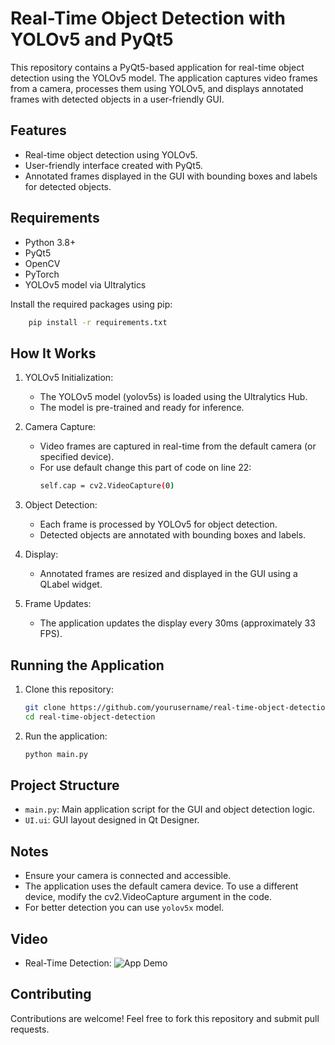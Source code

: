 # Real-Time Object Detection with YOLOv5 and PyQt5

This repository contains a PyQt5-based application for real-time object detection using the YOLOv5 model. The application captures video frames from a camera, processes them using YOLOv5, and displays annotated frames with detected objects in a user-friendly GUI.

## Features

- Real-time object detection using YOLOv5.
- User-friendly interface created with PyQt5.
- Annotated frames displayed in the GUI with bounding boxes and labels for detected objects.

## Requirements

- Python 3.8+
- PyQt5
- OpenCV
- PyTorch
- YOLOv5 model via Ultralytics

Install the required packages using pip:
```bash
    pip install -r requirements.txt 
```

## How It Works
1. YOLOv5 Initialization:
    - The YOLOv5 model (yolov5s) is loaded using the Ultralytics Hub.
    - The model is pre-trained and ready for inference.

2. Camera Capture:
   - Video frames are captured in real-time from the default camera (or specified device).
   - For use default change this part of code on line 22:
        ```bash
        self.cap = cv2.VideoCapture(0)
        ```
   
3. Object Detection:
    - Each frame is processed by YOLOv5 for object detection.
    - Detected objects are annotated with bounding boxes and labels.

4. Display:
    - Annotated frames are resized and displayed in the GUI using a QLabel widget.

5. Frame Updates:
    - The application updates the display every 30ms (approximately 33 FPS).

## Running the Application
1. Clone this repository:
   ```bash
   git clone https://github.com/yourusername/real-time-object-detection.git
   cd real-time-object-detection
   ```
2. Run the application:
   ```bash
   python main.py
   ```
   
## Project Structure
   - `main.py`: Main application script for the GUI and object detection logic.
   - `UI.ui`: GUI layout designed in Qt Designer.

## Notes
   - Ensure your camera is connected and accessible.
   - The application uses the default camera device. To use a different device, modify the cv2.VideoCapture argument in the code.
   - For better detection you can use `yolov5x` model.

## Video
   - Real-Time Detection:
      ![App Demo](screenshots/AppVideo.gif)

## Contributing
Contributions are welcome! Feel free to fork this repository and submit pull requests.
